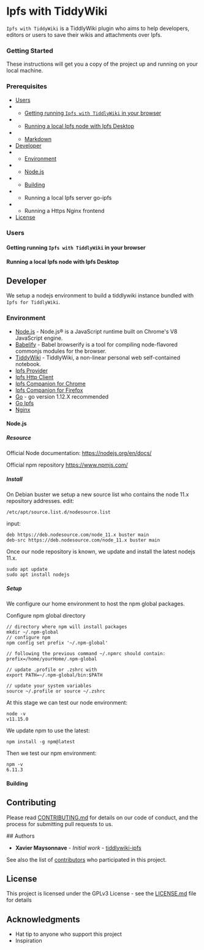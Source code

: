 # Ipfs with TiddyWiki
<a name="tiddlywiki-ipfs"></a>

```Ipfs with TiddyWiki``` is a TiddlyWiki plugin who aims to help developers, editors or users to save their wikis and attachments over Ipfs.

### Getting Started
<a name="getting-started"></a>

These instructions will get you a copy of the project up and running on your local machine.


### Prerequisites
<a name="pre-requisites"></a>

* [Users](#users)
* * [Getting running `Ipfs with TiddlyWiki` in your browser](#running-browser)
* * [Running a local Ipfs node with Ipfs Desktop](#ipfs-desktop)
* * [Markdown](https://github.com/adam-p/markdown-here/wiki/Markdown-Cheatsheet)
* [Developer](#developer)
* * [Environment](#developer-environment)
* * [Node.js](#developer-nodejs)
* * [Building](#developer-building)
* * Running a local Ipfs server go-ipfs
* * Running a Https Nginx frontend
* [License](#license)

### Users
<a name="users"></a>


#### Getting running `Ipfs with TiddlyWiki` in your browser
<a name="running-browser"></a>


#### Running a local Ipfs node with Ipfs Desktop
<a name="ipfs-desktop"></a>


## Developer
<a name="developer"></a>

We setup a nodejs environment to build a tiddlywiki instance bundled with `Ipfs for TiddlyWiki`.

### Environment
<a name="developer-environment"></a>

* [Node.js](#nodejs) - Node.js® is a JavaScript runtime built on Chrome's V8 JavaScript engine.
* [Babelify](https://www.npmjs.com/package/babelify) - Babel browserify is a tool for compiling node-flavored commonjs modules for the browser.
* [TiddyWiki](https://www.npmjs.com/package/tiddlywiki) -  TiddlyWiki, a non-linear personal web self-contained notebook.
* [Ipfs Provider](https://github.com/ipfs-shipyard/ipfs-provider)
* [Ipfs Http Client](https://github.com/ipfs/js-ipfs-http-client)
* [Ipfs Companion for Chrome](https://chrome.google.com/webstore/detail/ipfs-companion/nibjojkomfdiaoajekhjakgkdhaomnch)
* [Ipfs Companion for Firefox](https://addons.mozilla.org/fr/firefox/addon/ipfs-companion/)
* [Go](https://golang.org/) - go version 1.12.X recommended
* [Go Ipfs](https://github.com/ipfs/go-ipfs)
* [Nginx](http://nginx.org/)


#### Node.js
<a name="developer-nodejs"></a>


##### Resource
<a name="developer-nodejs-resource"></a>

Official Node documentation:
https://nodejs.org/en/docs/

Official npm repository
https://www.npmjs.com/


##### Install
<a name="developer-nodejs-install"></a>


On Debian buster we setup a new source list who contains the node 11.x repository addresses.
edit:
```
/etc/apt/source.list.d/nodesource.list
```
input:
```
deb https://deb.nodesource.com/node_11.x buster main
deb-src https://deb.nodesource.com/node_11.x buster main
```

Once our node repository is known, we update and install the latest nodejs 11.x.
```
sudo apt update
sudo apt install nodejs
```


##### Setup
<a name="developer-nodejs-setup"></a>

We configure our home environment to host the npm global packages.

Configure npm global directory
```
// directory where npm will install packages
mkdir ~/.npm-global
// configure npm
npm config set prefix '~/.npm-global'

// following the previous command ~/.npmrc should contain:
prefix=/home/yourHome/.npm-global

// update .profile or .zshrc with
export PATH=~/.npm-global/bin:$PATH

// update your system variables
source ~/.profile or source ~/.zshrc
```

At this stage we can test our node environment:
```
node -v
v11.15.0
```

We update npm to use the latest:
```
npm install -g npm@latest
```
Then we test our npm environment:
```
npm -v
6.11.3
```


#### Building
<a name="developer-building"></a>


## Contributing
<a name="contributing"></a>

Please read [CONTRIBUTING.md](CONTRIBUTING.md) for details on our code of conduct, and the process for submitting pull requests to us.

<a name="authors"></a>## Authors

* **Xavier Maysonnave** - *Initial work* - [tiddlywiki-ipfs](https://github.com/xmaysonnave/tiddlywiki-ipfs)

See also the list of [contributors](https://github.com/xmaysonnave/tiddlywiki-ipfs/contributors) who participated in this project.


## License
<a name="license"></a>

This project is licensed under the GPLv3 License - see the [LICENSE.md](LICENSE.md) file for details


## Acknowledgments
<a name="acknowledgment"></a>

* Hat tip to anyone who support this project
* Inspiration
